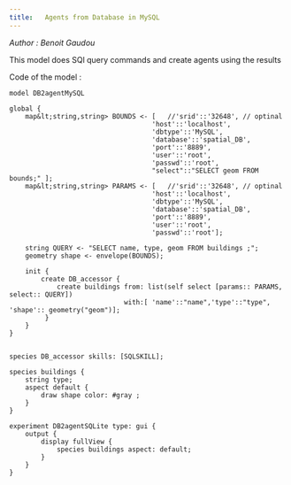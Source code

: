 ```yaml
---
title:   Agents from Database in MySQL
---
```


[//]: # (keyword|skill_SQLSKILL)
[//]: # (keyword|concept_database)


_Author : Benoit Gaudou_

 This model does SQl query commands and create agents using the results


Code of the model : 

```
model DB2agentMySQL

global {
	map&lt;string,string> BOUNDS <- [	//'srid'::'32648', // optinal
									'host'::'localhost',
									'dbtype'::'MySQL',
									'database'::'spatial_DB',
									'port'::'8889',
									'user'::'root',
									'passwd'::'root',
								  	"select"::"SELECT geom FROM bounds;" ];
	map&lt;string,string> PARAMS <- [	//'srid'::'32648', // optinal
									'host'::'localhost',
									'dbtype'::'MySQL',
									'database'::'spatial_DB',
									'port'::'8889',
									'user'::'root',
									'passwd'::'root'];
	
	string QUERY <- "SELECT name, type, geom FROM buildings ;";
	geometry shape <- envelope(BOUNDS);		  	
	 	
	init {
		create DB_accessor {
			create buildings from: list(self select [params:: PARAMS, select:: QUERY]) 
							 with:[ 'name'::"name",'type'::"type", 'shape':: geometry("geom")];
		 }
	}
}


species DB_accessor skills: [SQLSKILL];

species buildings {
	string type;
	aspect default {
		draw shape color: #gray ;
	}	
}	

experiment DB2agentSQLite type: gui {
	output {
		display fullView {
			species buildings aspect: default;
		}
	}
}
```
